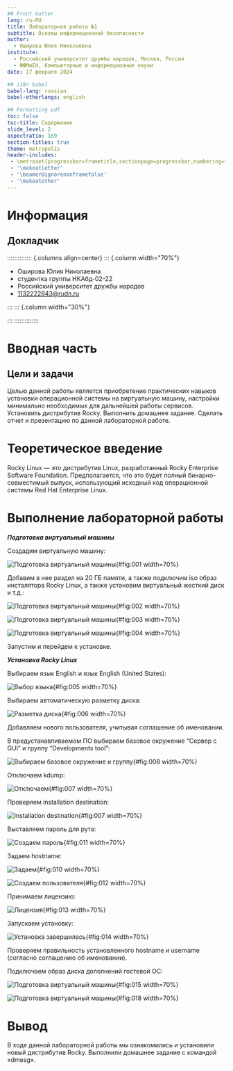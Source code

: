 ```yaml
---
## Front matter
lang: ru-RU
title: Лабораторная работа №1
subtitle: Основы информационной безопасности
author:
  - Оширова Юлия Николаевна
institute:
  - Российский университет дружбы народов, Москва, Россия
  - ФФМиЕН, Компьютерные и информационные науки 
date: 17 февраля 2024

## i18n babel
babel-lang: russian
babel-otherlangs: english

## Formatting pdf
toc: false
toc-title: Содержание
slide_level: 2
aspectratio: 169
section-titles: true
theme: metropolis
header-includes:
 - \metroset{progressbar=frametitle,sectionpage=progressbar,numbering=fraction}
 - '\makeatletter'
 - '\beamer@ignorenonframefalse'
 - '\makeatother'
---
```


# Информация

## Докладчик

:::::::::::::: {.columns align=center}
::: {.column width="70%"}

  * Оширова Юлия Николаевна
  * студентка группы НКАбд-02-22
  * Российский университет дружбы народов
  * [1132222843@rudn.ru](mailto:1132222843@rudn.ru)

:::
::: {.column width="30%"}

:::
::::::::::::::

# Вводная часть

## Цели и задачи

Целью данной работы является приобретение практических навыков установки операционной системы на виртуальную машину, настройки минимально необходимых для дальнейшей работы сервисов. Установить дистрибутив Rocky. Выполнить домашнее задание. Сделать отчет и презентацию по данной лабораторной работе.

# Теоретическое введение

Rocky Linux — это дистрибутив Linux, разработанный Rocky Enterprise Software Foundation. Предполагается, что это будет полный бинарно-совместимый выпуск, использующий исходный код операционной системы Red Hat Enterprise Linux. 

# Выполнение лабораторной работы

***Подготовка виртуальный машины***

Создадим виртуальную машину:

![Подготовка виртуальный машины](image/1.jpg){#fig:001 width=70%}

Добавим в нее раздел на 20 ГБ памяти, а также подключим iso образ инсталятора Rocky Linux, а также установим виртуальный жесткий диск и т.д.:

![Подготовка виртуальный машины](image/2.jpg){#fig:002 width=70%}

![Подготовка виртуальный машины](image/3.jpg){#fig:003 width=70%}

![Подготовка виртуальный машины](image/4.jpg){#fig:004 width=70%}

Запустим и перейдем к установке.

***Установка Rocky Linux***

Выбираем язык English и язык English (United States):

![Выбор языка](image/5.jpg){#fig:005 width=70%}

Выбираем автоматическую разметку диска:

![Разметка диска](image/6.jpg){#fig:006 width=70%}

Добавляем нового пользователя, учитывая соглашение об именовании.

В предустанавливаемом ПО выбираем базовое окружение “Сервер с GUI” и группу “Developments tool”:

![Выбираем базовое окружение и группу](image/8.jpg){#fig:008 width=70%}

Отключаем kdump:

![Отключаем](image/7.jpg){#fig:007 width=70%}

Проверяем installation destination:

![Installation destination](image/7.jpg){#fig:007 width=70%}

Выставляем пароль для рута:

![Создаем пароль](image/11.jpg){#fig:011 width=70%}

Задаем hostname:

![Задаем](image/10.jpg){#fig:010 width=70%}

![Создаем пользователя](image/12.jpg){#fig:012 width=70%}

Принимаем лицензию:

![Лицензия](image/13.jpg){#fig:013 width=70%}

Запускаем установку:

![Установка завершилась](image/14.jpg){#fig:014 width=70%}

Проверяем правильность установленного hostname и username (согласно соглашению об именовании).

Подключаем образ диска дополнений гостевой ОС:

![Подготовка виртуальный машины](image/15.jpg){#fig:015 width=70%}

![Подготовка виртуальный машины](image/18.jpg){#fig:018 width=70%}

# Вывод

В ходе данной лабораторной работы мы ознакомились и установили новый дистрибутив Rocky. Выполнили домашнее задание с командой «dmesg».
